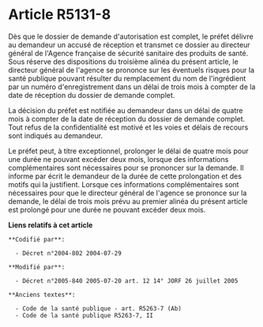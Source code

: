 # Article R5131-8

Dès que le dossier de demande d'autorisation est complet, le préfet délivre au demandeur un accusé de réception et transmet
ce dossier au directeur général de l'Agence française de sécurité sanitaire des produits de santé. Sous réserve des
dispositions du troisième alinéa du présent article, le directeur général de l'agence se prononce sur les éventuels risques
pour la santé publique pouvant résulter du remplacement du nom de l'ingrédient par un numéro d'enregistrement dans un délai
de trois mois à compter de la date de réception du dossier de demande complet.

La décision du préfet est notifiée au demandeur dans un délai de quatre mois à compter de la date de réception du dossier de
demande complet. Tout refus de la confidentialité est motivé et les voies et délais de recours sont indiqués au demandeur.

Le préfet peut, à titre exceptionnel, prolonger le délai de quatre mois pour une durée ne pouvant excéder deux mois, lorsque
des informations complémentaires sont nécessaires pour se prononcer sur la demande. Il informe par écrit le demandeur de la
durée de cette prolongation et des motifs qui la justifient. Lorsque ces informations complémentaires sont nécessaires pour
que le directeur général de l'agence se prononce sur la demande, le délai de trois mois prévu au premier alinéa du présent
article est prolongé pour une durée ne pouvant excéder deux mois.

**Liens relatifs à cet article**

	**Codifié par**:

	  - Décret n°2004-802 2004-07-29

	**Modifié par**:

	  - Décret n°2005-840 2005-07-20 art. 12 14° JORF 26 juillet 2005

	**Anciens textes**:

	  - Code de la santé publique - art. R5263-7 (Ab)
	  - Code de la santé publique R5263-7, II
